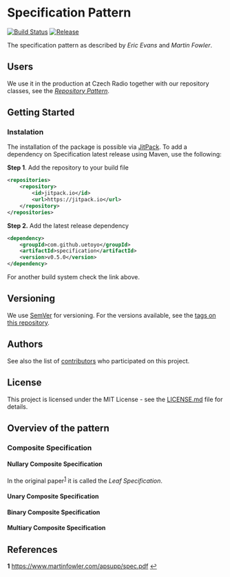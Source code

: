 # Specification Pattern

[![Build Status](https://travis-ci.org/uetoyo/specification-pattern.svg?branch=master)](https://travis-ci.org/uetoyo/specification-pattern)
[![Release](https://jitpack.io/v/uetoyo/specification-pattern.svg)](https://jitpack.io/#uetoyo/specification-pattern)

The specification pattern as described by *Eric Evans* and *Martin Fowler*.

## Users

We use it in the production at Czech Radio together with our repository classes, see the *[Repository Pattern](https://martinfowler.com/eaaCatalog/repository.html)*.

## Getting Started

### Instalation

The installation of the package is possible via [JitPack](https://jitpack.io/#uetoyo/specification-pattern). To add a dependency on Specification latest release using Maven, use the following:

**Step 1**. Add the repository to your build file

```xml
<repositories>
    <repository>
        <id>jitpack.io</id>
        <url>https://jitpack.io</url>
    </repository>
</repositories>
```

**Step 2.** Add the latest release dependency

```xml
<dependency>
    <groupId>com.github.uetoyo</groupId>
    <artifactId>specification</artifactId>
    <version>v0.5.0</version>
</dependency>

```

For another build system check the link above.

## Versioning

We use [SemVer](http://semver.org/) for versioning. For the versions available, see the [tags on this repository](https://github.com/uetoyo/spec/tags). 

## Authors

See also the list of [contributors](https://github.com/uetoyo/specification-pattern/contributors) who participated on this project.

## License

This project is licensed under the MIT License - see the [LICENSE.md](LICENSE.md) file for details.

## Overviev of the pattern

### Composite Specification

#### Nullary Composite Specification

In the original paper<sup id="a1">[1](#f1)</sup> it is called the *Leaf Specification*.

#### Unary Composite Specification

#### Binary Composite Specification

#### Multiary Composite Specification

## References

<b id="f1">1</b> https://www.martinfowler.com/apsupp/spec.pdf [↩](#a1)
